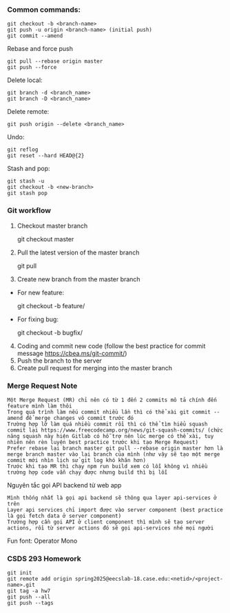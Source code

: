 ### Common commands:

    git checkout -b <branch-name>
    git push -u origin <branch-name> (initial push)
    git commit --amend
    
Rebase and force push

    git pull --rebase origin master
    git push --force

Delete local:

    git branch -d <branch_name>
    git branch -D <branch_name>

Delete remote:

    git push origin --delete <branch_name>

Undo:

    git reflog
    git reset --hard HEAD@{2}
    
Stash and pop:

    git stash -u 
    git checkout -b <new-branch> 
    git stash pop 

### Git workflow

1. Checkout master branch
   
    git checkout master

2. Pull the latest version of the master branch

     git pull
   
3. Create new branch from the master branch
- For new feature:

    git checkout -b feature/
  
- For fixing bug:

    git checkout -b bugfix/
  
4. Coding and commit new code (follow the best practice for commit message https://cbea.ms/git-commit/)
5. Push the branch to the server
6. Create pull request for merging into the master branch

### Merge Request Note

    Một Merge Request (MR) chỉ nên có từ 1 đến 2 commits mô tả chính đến feature mình làm thôi
    Trong quá trình làm nếu commit nhiều lần thì có thể xài git commit --amend để merge changes vô commit trước đó
    Trường hợp lỡ làm quá nhiều commit rồi thì có thể tìm hiểu squash commit lại https://www.freecodecamp.org/news/git-squash-commits/ (chức năng squash này hiện Gitlab có hỗ trợ nên lúc merge có thể xài, tuy nhiên nên rèn luyện best practice trước khi tạo Merge Request)
    Prefer rebase lại branch master git pull --rebase origin master hơn là merge branch master vào lại branch của mình (như vậy sẽ tạo một merge commit mới nhìn lịch sử git log khó khăn hơn)
    Trước khi tạo MR thì chạy npm run build xem có lỗi không vì nhiều trường hợp code vẫn chạy được nhưng build thì bị lỗi

Nguyên tắc gọi API backend từ web app

    Mình thống nhất là gọi api backend sẽ thông qua layer api-services ở trên
    Layer api services chỉ import được vào server component (best practice là gọi fetch data ở server component)
    Trường hợp cần gọi API ở client component thì mình sẽ tạo server actions, rồi từ server actions đó sẽ gọi api-services nhé mọi người

Fun font: Operator Mono

### CSDS 293 Homework

    git init
    git remote add origin spring2025@eecslab-18.case.edu:<netid>/<project-name>.git
    git tag -a hw7
    git push --all
    git push --tags
